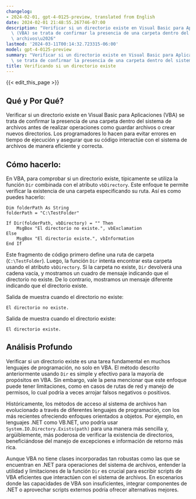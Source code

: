 ```yaml
---
changelog:
- 2024-02-01, gpt-4-0125-preview, translated from English
date: 2024-02-01 21:48:55.267746-07:00
description: "Verificar si un directorio existe en Visual Basic para Aplicaciones\
  \ (VBA) se trata de confirmar la presencia de una carpeta dentro del sistema de\
  \ archivos\u2026"
lastmod: '2024-03-11T00:14:32.723315-06:00'
model: gpt-4-0125-preview
summary: "Verificar si un directorio existe en Visual Basic para Aplicaciones (VBA)\
  \ se trata de confirmar la presencia de una carpeta dentro del sistema de archivos\u2026"
title: Verificando si un directorio existe
---
```


{{< edit_this_page >}}

## Qué y Por Qué?

Verificar si un directorio existe en Visual Basic para Aplicaciones (VBA) se trata de confirmar la presencia de una carpeta dentro del sistema de archivos antes de realizar operaciones como guardar archivos o crear nuevos directorios. Los programadores lo hacen para evitar errores en tiempo de ejecución y asegurar que su código interactúe con el sistema de archivos de manera eficiente y correcta.

## Cómo hacerlo:

En VBA, para comprobar si un directorio existe, típicamente se utiliza la función `Dir` combinada con el atributo `vbDirectory`. Este enfoque te permite verificar la existencia de una carpeta especificando su ruta. Así es como puedes hacerlo:

```basic
Dim folderPath As String
folderPath = "C:\TestFolder"

If Dir(folderPath, vbDirectory) = "" Then
    MsgBox "El directorio no existe.", vbExclamation
Else
    MsgBox "El directorio existe.", vbInformation
End If
```

Este fragmento de código primero define una ruta de carpeta (`C:\TestFolder`). Luego, la función `Dir` intenta encontrar esta carpeta usando el atributo `vbDirectory`. Si la carpeta no existe, `Dir` devolverá una cadena vacía, y mostramos un cuadro de mensaje indicando que el directorio no existe. De lo contrario, mostramos un mensaje diferente indicando que el directorio existe.

Salida de muestra cuando el directorio no existe:
```
El directorio no existe.
```

Salida de muestra cuando el directorio existe:
```
El directorio existe.
```

## Análisis Profundo

Verificar si un directorio existe es una tarea fundamental en muchos lenguajes de programación, no solo en VBA. El método descrito anteriormente usando `Dir` es simple y efectivo para la mayoría de propósitos en VBA. Sin embargo, vale la pena mencionar que este enfoque puede tener limitaciones, como en casos de rutas de red y manejo de permisos, lo cual podría a veces arrojar falsos negativos o positivos.

Históricamente, los métodos de acceso al sistema de archivos han evolucionado a través de diferentes lenguajes de programación, con los más recientes ofreciendo enfoques orientados a objetos. Por ejemplo, en lenguajes .NET como VB.NET, uno podría usar `System.IO.Directory.Exists(path)` para una manera más sencilla y, argüiblemente, más poderosa de verificar la existencia de directorios, beneficiándose del manejo de excepciones e información de retorno más rica.

Aunque VBA no tiene clases incorporadas tan robustas como las que se encuentran en .NET para operaciones del sistema de archivos, entender la utilidad y limitaciones de la función `Dir` es crucial para escribir scripts de VBA eficientes que interactúen con el sistema de archivos. En escenarios donde las capacidades de VBA son insuficientes, integrar componentes de .NET o aprovechar scripts externos podría ofrecer alternativas mejores.
